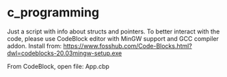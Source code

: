 # c_programming
Just a script with info about structs and pointers.
To better interact with the code, please use CodeBlock editor with MinGW support and GCC compiler addon.
Install from:
https://www.fosshub.com/Code-Blocks.html?dwl=codeblocks-20.03mingw-setup.exe

From CodeBlock, open file: App.cbp

